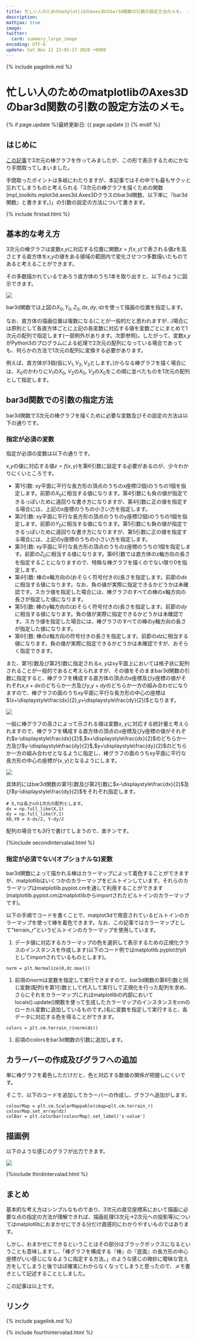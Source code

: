 ```yaml
---
title: 忙しい人のためのmatplotlibのAxes3Dのbar3d関数の引数の設定方法のメモ。 - panda大学習帳外伝
description: 
mathjax: true
image: 
twitter: 
  card: summary_large_image
encoding: UTF-8
update: Sat Nov 21 23:05:37 2020 +0900
---
```

{% include pagelink.md %}
# 忙しい人のためのmatplotlibのAxes3Dのbar3d関数の引数の設定方法のメモ。
{% if page.update %}最終更新日: {{ page.update }} {% endif %}
## はじめに
[この記事](https://pandanote.info/?p=6890)で3次元の棒グラフを作ってみましたが、この形で表示するためにかなり手間取ってしまいました。

手間取ったポイントは多岐にわたりますが、本記事ではその中でも最もサクッと忘れてしまうものと考えられる「3次元の棒グラフを描くための関数(mpl_toolkits.mplot3d.axes3d.Axes3Dクラスのbar3d関数、以下単に『bar3d関数』と書きます。)」の引数の設定の方法について書きます。

{% include firstad.html %}

## 基本的な考え方
3次元の棒グラフは変数$x$,$y$に対応する位置に関数$z = f(x,y)$で表される値$z$を高さとする直方体を$x$,$y$の値をある値域の範囲内で変化させつつ多数描いたものであると考えることができます。

その多数描かれているであろう直方体のうち1本を取り出すと、以下のように図示できます。

<a href="https://pandanote.info/?attachment_id=6964"><img src="https://pandanote.info/wordpress/wp-content/uploads/2020/11/matplotlib_bar3d_scene0.png"/></a>

bar3d関数では上図の$X_0, Y_0, Z_0, dx, dy, dz$を使って描画の位置を指定します。

なお、直方体の描画位置は複数になる(ことが一般的だと思われますが…)場合には原則として各直方体ごとに上記の各変数に対応する値を変数ごとにまとめて1次元の配列で指定します(一部例外があります。次節参照)。したがって、変数$x$,$y$がPython3のプログラムによる処理で2次元の配列になっている場合であっても、何らかの方法で1次元の配列に変換する必要があります。

例えば、直方体が3個(仮に$V_1,V_2,V_3$とします。)からなる棒グラフを描く場合には、$X_0$のかわりに$V_1$の$X_0$, $V_2$の$X_0$, $V_3$の$X_0$をこの順に並べたものを1次元の配列として指定します。
## bar3d関数での引数の指定方法
bar3d関数で3次元の棒グラフを描くために必要な変数及びその設定の方法は以下の通りです。
### 指定が必須の変数
指定が必須の変数は以下の通りです。

$x$,$y$の値に対応する値$z=f(x,y)$を第6引数に設定する必要があるのが、少々わかりにくいところです。

* 第1引数: xy平面に平行な長方形の頂点のうちのx座標(2個)のうちの1個を指定します。前節の$X_0$に相当する値になります。第4引数にも負の値が指定できるっぽいために遠回りな書き方になりますが、第4引数に正の値を指定する場合には、上記のx座標のうちの小さい方を指定します。
* 第2引数: xy平面に平行な長方形の頂点のうちのy座標(2個)のうちの1個を指定します。前節の$Y_0$に相当する値になります。第5引数にも負の値が指定できるっぽいために遠回りな書き方になりますが、第5引数に正の値を指定する場合には、上記のy座標のうちの小さい方を指定します。
* 第3引数: xy平面に平行な長方形の頂点のうちのz座標のうちの1個を指定します。前節の$Z_0$に相当する値になります。第6引数では直方体のz軸方向の長さを指定することになりますので、特殊な棒グラフを描くのでない限り0を指定します。
* 第4引数: 棒のx軸方向の(おそらく符号付きの)長さを指定します。前節の$dx$に相当する値になります。なお、負の値が実際に指定できるかどうかは未確認です。スカラ値を指定した場合には、棒グラフのすべての棒のx軸方向の長さが指定した値になります。
* 第5引数: 棒のy軸方向の(おそらく符号付きの)長さを指定します。前節の$dy$に相当する値になります。負の値が実際に指定できるかどうかは未確認です。スカラ値を指定した場合には、棒グラフのすべての棒のy軸方向の長さが指定した値になります。
* 第6引数: 棒のz軸方向の符号付きの長さを指定します。前節の$dz$に相当する値になります。負の値が実際に指定できるかどうかは未確認ですが、おそらく指定できます。

また、第1引数及び第2引数に指定される$x$, $y$はxy平面上においては格子状に配列されることが一般的であると考えられますが、その値をそのままbar3d関数の引数に指定すると、棒グラフを構成する直方体の頂点の$x$座標及び$y$座標の値がそれぞれ$x$,$x+dx$のどちらか一方及び$y$,$y+dy$のどちらか一方の組み合わせになりますので、棒グラフの面のうちxy平面に平行な長方形の中心の座標は$(x+\displaystyle\frac{dx}{2},y+\displaystyle\frac{dy}{2})$となります。

<a href="https://pandanote.info/?attachment_id=6966"><img src="https://pandanote.info/wordpress/wp-content/uploads/2020/11/xy_plane.png"/></a>

一般に棒グラフの高さによって示される値は変数$x$, $y$に対応する統計量と考えられますので、棒グラフを構成する直方体の頂点の$x$座標及び$y$座標の値がそれぞれ$x-\displaystyle\frac{dx}{2}$,$x+\displaystyle\frac{dx}{2}$のどちらか一方及び$y-\displaystyle\frac{dy}{2}$,$y+\displaystyle\frac{dy}{2}$のどちらか一方の組み合わせとなるように指定し、棒グラフの面のうちxy平面に平行な長方形の中心の座標が$(x,y)$となるようにします。

<a href="https://pandanote.info/?attachment_id=6967"><img src="https://pandanote.info/wordpress/wp-content/uploads/2020/11/xy_plane_adjusted.png"/></a>

具体的にはbar3d関数の第1引数及び第2引数に$x-\displaystyle\frac{dx}{2}$及び$y-\displaystyle\frac{dy}{2}$をそれぞれ指定します。
```
# X,Yは長さnの1次元の配列とします。
dx = np.full_like(X,1)
dy = np.full_like(Y,1)
X0,Y0 = X-dx/2, Y-dy/2
```
配列の場合でも3行で書けてしまうので、楽チンです。

{%include secondintervalad.html %}

### 指定が必須でない(オプショナルな)変数
bar3d関数によって描かれる棒はカラーマップによって着色することができますが、matplotlibはいくつかのカラーマップをビルトインしています。それらのカラーマップはmatplotlib.pyplot.cmを通して利用することができます(matplotlib.pyplot.cmはmatplotlibからimportされたビルトインのカラーマップです)。

以下の手順でコードを書くことで、matplot3dで用意されているビルトインのカラーマップを使って棒を着色できます。なお、この記事ではカラーマップとして"terrain_r"というビルトインのカラーマップを使用しています。
1. データ値に対応するカラーマップの色を選択して表示するための正規化クラスのインスタンスを作成します(以下のコード例ではmatplotlib.pyplotがpltとしてimportされているものとします)。
```
norm = plt.Normalize(0,dz.max())
```
1. 前項のnormは変数を指定して実行できますので、bar3d関数の第6引数と同じ変数(配列)を第1引数として代入して実行して正規化を行った配列を求め、さらにそれをカラーマップ(これはmatplotlibの内部においてlocals().update()関数を使って生成したカラーマップのインスタンスをcmのローカル変数に追加しているものです。)名に変数を指定して実行すると、各データに対応する色を得ることができます。
```
colors = plt.cm.terrain_r(norm(dz))
```
1. 前項のcolorsをbar3d関数の引数に追加します。
## カラーバーの作成及びグラフへの追加
単に棒グラフを着色しただけだと、色と対応する数値の関係が把握しにくいです。

そこで、以下のコードを追加してカラーバーの作成し、グラフへ追加がします。
```
colourMap = plt.cm.ScalarMappable(cmap=plt.cm.terrain_r)
colourMap.set_array(dz)
colBar = plt.colorbar(colourMap).set_label('z-value')
```
## 描画例
以下のような感じのグラフが出力できます。

<a href="https://pandanote.info/?attachment_id=6965"><img src="https://pandanote.info/wordpress/wp-content/uploads/2020/11/freqreadtest_3d_20201119184539.png"/></a>

{%include thirdintervalad.html %}

## まとめ
基本的な考え方はシンプルなものであり、3次元の直交座標系において描画に必要な点の指定の方法が理解できれば、描画処理(3次元→2次元への投影等)についてはmatplotlibにおまかせにできる分だけ直感的にわかりやすいものではあります。

しかし、おまかせにできるということはその部分はブラックボックスになるということも意味しますし、「棒グラフを構成する『棒』の『底面』の長方形の中心座標がいい感じになるように指定する方法。」のような感じの微妙に曖昧な覚え方をしてしまうと後でほぼ確実にわからなくなってしまうと思ったので、メモ書きとして記述することとしました。

この記事は以上です。
## リンク

{% include pagelink.md %}

{% include fourthintervalad.html %}

